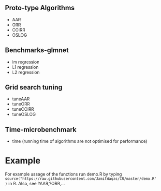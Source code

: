 ## Proto-type Algorithms

* AAR 
* ORR 
* COIRR 
* OSLOG

## Benchmarks-glmnet

* lm  regression
* L1 regression
* L2 regression

## Grid search tuning 

* tuneAAR
* tuneORR
* tuneCOIRR
* tuneOSLOG

## Time-microbenchmark

* time (running time of algorithms are not optimised for performance)

# Example

For example ussage of the functions run demo.R by typing ```source("https://raw.githubusercontent.com/JamilWaqas/CR/master/demo.R")``` in R. Also, see ?AAR,?ORR,...
